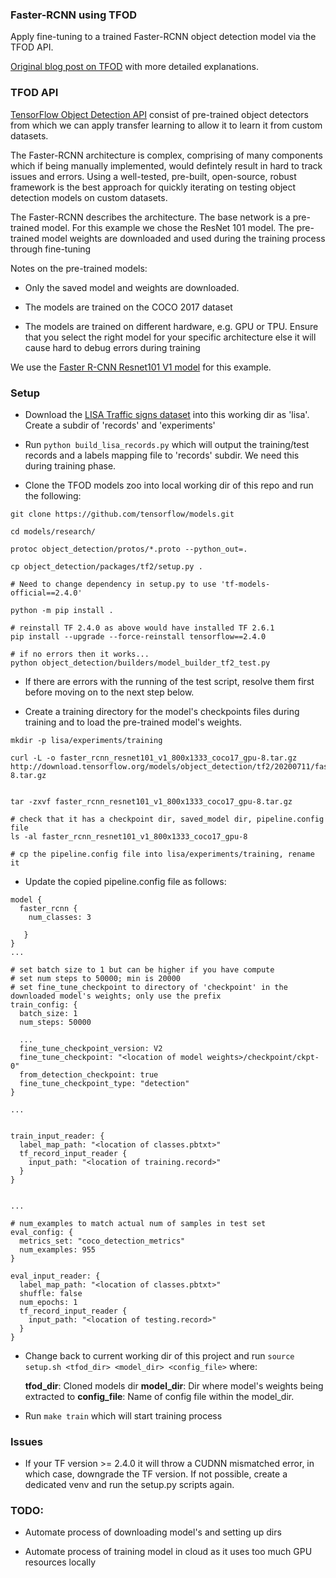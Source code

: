 ### Faster-RCNN using TFOD

[LISA Traffic signs dataset]: http://cvrr.ucsd.edu/LISA/lisa-traffic-sign-dataset.html

[TensorFlow Object Detection API]: https://github.com/tensorflow/models/tree/master/research/object_detection

[TF2 Model Zoo]: https://github.com/tensorflow/models/blob/master/research/object_detection/g3doc/tf2_detection_zoo.md 

[TFOD setup using TF 2]: https://github.com/tensorflow/models/blob/master/research/object_detection/g3doc/tf2.md

[Faster R-CNN Resnet101 V1 model]: http://download.tensorflow.org/models/object_detection/tf2/20200711/faster_rcnn_resnet101_v1_800x1333_coco17_gpu-8.tar.gz


[Original blog post on TFOD]: https://cheeyeo.uk/machine-learning/deep-learning/computer-vision/tensorflow/2021/11/03/using-tensorflow-object-detection-api/


Apply fine-tuning to a trained Faster-RCNN object detection model via the TFOD API.

[Original blog post on TFOD] with more detailed explanations.


### TFOD API

[TensorFlow Object Detection API] consist of pre-trained object detectors from which we can apply transfer learning to allow it to learn it from custom datasets.

The Faster-RCNN architecture is complex, comprising of many components which if being manually implemented, would defintely result in hard to track issues and errors. Using a well-tested, pre-built, open-source, robust framework is the best approach for quickly iterating on testing object detection models on custom datasets.

The Faster-RCNN describes the architecture. The base network is a pre-trained model. For this example we chose the ResNet 101 model. The pre-trained model weights are downloaded and used during the training process through fine-tuning

Notes on the pre-trained models:

* Only the saved model and weights are downloaded.

* The models are trained on the COCO 2017 dataset

* The models are trained on different hardware, e.g. GPU or TPU. Ensure that you select the right model for your specific architecture else it will cause hard to debug errors during training

We use the [Faster R-CNN Resnet101 V1 model] for this example.


### Setup

* Download the [LISA Traffic signs dataset] into this working dir as 'lisa'. Create a subdir of 'records' and 'experiments'

* Run `python build_lisa_records.py` which will output the training/test records and a labels mapping file to 'records' subdir. We need this during training phase.

* Clone the TFOD models zoo into local working dir of this repo and run the following:

```
git clone https://github.com/tensorflow/models.git

cd models/research/

protoc object_detection/protos/*.proto --python_out=.

cp object_detection/packages/tf2/setup.py .

# Need to change dependency in setup.py to use 'tf-models-official==2.4.0'

python -m pip install .

# reinstall TF 2.4.0 as above would have installed TF 2.6.1
pip install --upgrade --force-reinstall tensorflow==2.4.0

# if no errors then it works...
python object_detection/builders/model_builder_tf2_test.py
```

* If there are errors with the running of the test script, resolve them first before moving on to the next step below.

* Create a training directory for the model's checkpoints files during training and to load the pre-trained model's weights. 

```
mkdir -p lisa/experiments/training

curl -L -o faster_rcnn_resnet101_v1_800x1333_coco17_gpu-8.tar.gz http://download.tensorflow.org/models/object_detection/tf2/20200711/faster_rcnn_resnet101_v1_800x1333_coco17_gpu-8.tar.gz


tar -zxvf faster_rcnn_resnet101_v1_800x1333_coco17_gpu-8.tar.gz

# check that it has a checkpoint dir, saved_model dir, pipeline.config file
ls -al faster_rcnn_resnet101_v1_800x1333_coco17_gpu-8

# cp the pipeline.config file into lisa/experiments/training, rename it
```

* Update the copied pipeline.config file as follows:
```
model {
  faster_rcnn {
    num_classes: 3

   }
}
...

# set batch size to 1 but can be higher if you have compute
# set num steps to 50000; min is 20000
# set fine_tune_checkpoint to directory of 'checkpoint' in the downloaded model's weights; only use the prefix
train_config: {
  batch_size: 1
  num_steps: 50000

  ...
  fine_tune_checkpoint_version: V2
  fine_tune_checkpoint: "<location of model weights>/checkpoint/ckpt-0"
  from_detection_checkpoint: true
  fine_tune_checkpoint_type: "detection"
}

...


train_input_reader: {
  label_map_path: "<location of classes.pbtxt>"
  tf_record_input_reader {
    input_path: "<location of training.record>"
  }
}


...

# num_examples to match actual num of samples in test set
eval_config: {
  metrics_set: "coco_detection_metrics"
  num_examples: 955
}

eval_input_reader: {
  label_map_path: "<location of classes.pbtxt>"
  shuffle: false
  num_epochs: 1
  tf_record_input_reader {
    input_path: "<location of testing.record>"
  }
}

```

* Change back to current working dir of this project and run `source setup.sh <tfod_dir> <model_dir> <config_file>` where:

	**tfod_dir**: Cloned models dir
	**model_dir**: Dir where model's weights being extracted to
	**config_file**: Name of config file within the model_dir.

* Run `make train` which will start training process


### Issues

* If your TF version >= 2.4.0 it will throw a CUDNN mismatched error, in which case, downgrade the TF version. If not possible, create a dedicated venv and run the setup.py scripts again.


### TODO:

* Automate process of downloading model's and setting up dirs

* Automate process of training model in cloud as it uses too much GPU resources locally

